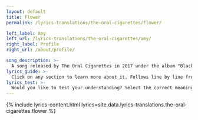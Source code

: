 ```yaml
---
layout: default
title: Flower
permalink: /lyrics-translations/the-oral-cigarettes/flower/

left_label: Amy
left_url: /lyrics-translations/the-oral-cigarettes/amy/
right_label: Profile
right_url: /about/profile/

song_description: >-
  A song released by The Oral Cigarettes in 2017 under the album "Black Memory".
lyrics_guide: >-
  Click on any section to learn more about it. Follows line by line from <a href="https://open.spotify.com/track/1PubxlFeesWDghC3B9I280?si=dfdd361e391e4041" target="_blank"> Spotify</a>.
lyrics_test: >-
  Would you like to test your understanding? Select the correct meaning of the highlighted word!
---
```


<!-- !PAGE CONTENT! -->
{% include lyrics-content.html lyrics=site.data.lyrics-translations.the-oral-cigarettes.flower %}